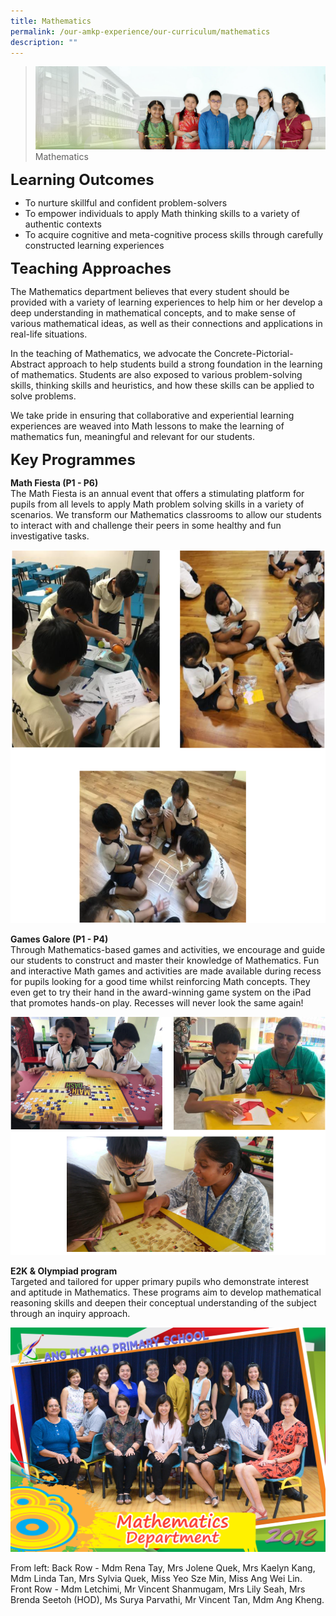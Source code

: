 ```yaml
---
title: Mathematics
permalink: /our-amkp-experience/our-curriculum/mathematics
description: ""
---
```

>![](/images/About%20Us/banner2-with%20bg.jpg)
>Mathematics

**<font size="5">Learning Outcomes</font>**

* To nurture skillful and confident problem-solvers
* To empower individuals to apply Math thinking skills to a variety of authentic contexts
* To acquire cognitive and meta-cognitive process skills through carefully constructed learning experiences

**<font size="5">Teaching Approaches</font>**

The Mathematics department believes that every student should be provided with a variety of learning experiences to help him or her develop a deep understanding in mathematical concepts, and to make sense of various mathematical ideas, as well as their connections and applications in real-life situations. 

In the teaching of Mathematics, we advocate the Concrete-Pictorial-Abstract approach to help students build a strong foundation in the learning of mathematics. Students are also exposed to various problem-solving skills, thinking skills and heuristics, and how these skills can be applied to solve problems.  

We take pride in ensuring that collaborative and experiential learning experiences are weaved into Math lessons to make the learning of mathematics fun, meaningful and relevant for our students.

**<font size="5">Key Programmes</font>**

**Math Fiesta (P1 - P6)**
<br>The Math Fiesta is an annual event that offers a stimulating platform for pupils from all levels to apply Math problem solving skills in a variety of scenarios. We transform our Mathematics classrooms to allow our students to interact with and challenge their peers in some healthy and fun investigative tasks.

![](/images/About%20Us/Our%20AMKP%20Experience/math%20block%201.png)

**Games Galore (P1 - P4)**
<br>Through Mathematics-based games and activities, we encourage and guide our students to construct and master their knowledge of Mathematics. Fun and interactive Math games and activities are made available during recess for pupils looking for a good time whilst reinforcing Math concepts. They even get to try their hand in the award-winning game system on the iPad that promotes hands-on play. Recesses will never look the same again!

![](/images/About%20Us/Our%20AMKP%20Experience/math%20block%202.png)

**E2K & Olympiad program**
<br>Targeted and tailored for upper primary pupils who demonstrate interest and aptitude in Mathematics. These programs aim to develop mathematical reasoning skills and deepen their conceptual understanding of the subject through an inquiry approach.

![](/images/About%20Us/Our%20AMKP%20Experience/MATHS_6165_P1.jpg)

From left: Back Row - Mdm Rena Tay, Mrs Jolene Quek, Mrs Kaelyn Kang, Mdm Linda Tan, Mrs Sylvia Quek, Miss Yeo Sze Min, Miss Ang Wei Lin. Front Row - Mdm Letchimi, Mr Vincent Shanmugam, Mrs Lily Seah, Mrs Brenda Seetoh (HOD), Ms Surya Parvathi, Mr Vincent Tan, Mdm Ang Kheng.